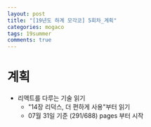 ```yaml
---
layout: post
title: "[19년도 하계 모각코] 5회차_계획"
categories: mogaco
tags: 19summer
comments: true
---
```


# 계획
- 리액트를 다루는 기술 읽기
  - "14장 리덕스, 더 편하게 사용"부터 읽기
  - 07월 31일 기준 (291/688) pages 부터 시작



